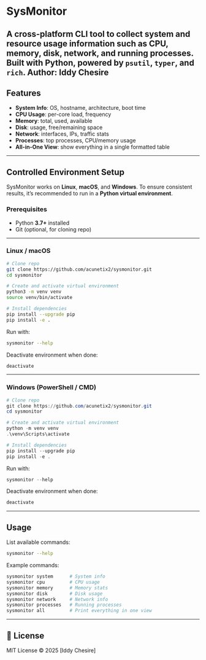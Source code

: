 # SysMonitor

A **cross-platform CLI tool** to collect **system and resource usage information** such as CPU, memory, disk, network, and running processes. Built with **Python**, powered by `psutil`, `typer`, and `rich`.
**Author:** **Iddy Chesire**
---

## Features

* **System Info**: OS, hostname, architecture, boot time
* **CPU Usage**: per-core load, frequency
* **Memory**: total, used, available
* **Disk**: usage, free/remaining space
* **Network**: interfaces, IPs, traffic stats
* **Processes**: top processes, CPU/memory usage
* **All-in-One View**: show everything in a single formatted table

---

## Controlled Environment Setup

SysMonitor works on **Linux**, **macOS**, and **Windows**.
To ensure consistent results, it’s recommended to run in a **Python virtual environment**.

### Prerequisites

* Python **3.7+** installed
* Git (optional, for cloning repo)

---

### Linux / macOS

```bash
# Clone repo
git clone https://github.com/acunetix2/sysmonitor.git
cd sysmonitor

# Create and activate virtual environment
python3 -m venv venv
source venv/bin/activate

# Install dependencies
pip install --upgrade pip
pip install -e .
```

Run with:

```bash
sysmonitor --help
```

Deactivate environment when done:

```bash
deactivate
```

---

### Windows (PowerShell / CMD)

```powershell
# Clone repo
git clone https://github.com/acunetix2/sysmonitor.git
cd sysmonitor

# Create and activate virtual environment
python -m venv venv
.\venv\Scripts\activate

# Install dependencies
pip install --upgrade pip
pip install -e .
```

Run with:

```powershell
sysmonitor --help
```

Deactivate environment when done:

```powershell
deactivate
```

---

## Usage

List available commands:

```bash
sysmonitor --help
```

Example commands:

```bash
sysmonitor system      # System info
sysmonitor cpu         # CPU usage
sysmonitor memory      # Memory stats
sysmonitor disk        # Disk usage
sysmonitor network     # Network info
sysmonitor processes   # Running processes
sysmonitor all         # Print everything in one view
```


---

## 📄 License

MIT License © 2025 \[Iddy Chesire]
